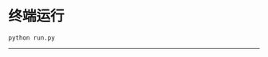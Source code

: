 # 终端运行

```shell
python run.py
```
************************************************************************************************************************************************************************************************************************************************************************************************************************************************************************************************************************************************************************************************************************************************************************************************************************************************************************************************************************************************************************************************************************************************************************************************************************************************************************************************************************************************************************************************************************************************************************************